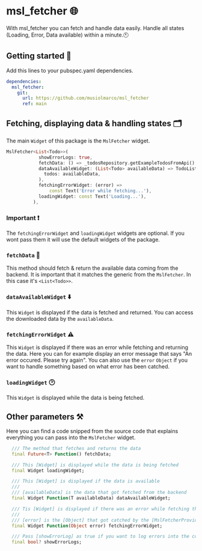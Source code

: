 # msl_fetcher 🌐
With msl_fetcher you can fetch and handle data easily. Handle all states (Loading, Error, Data available) within a minute.🕚

## Getting started 🚀
Add this lines to your pubspec.yaml dependencies.
```yaml
dependencies:
  msl_fetcher:
    git:
      url: https://github.com/musiolmarco/msl_fetcher
      ref: main
```

## Fetching, displaying data & handling states 🗂
The main `Widget` of this package is the `MslFetcher` widget.
```dart
MslFetcher<List<Todo>>(
            showErrorLogs: true,
            fetchData: () => _todosRepository.getExampleTodosFromApi(),
            dataAvailableWidget: (List<Todo> availableData) => TodoListView(
              todos: availableData,
            ),
            fetchingErrorWidget: (error) =>
                const Text('Error while fetching...'),
            loadingWidget: const Text('Loading...'),
          ),
```

### Important ❗️
The `fetchingErrorWidget` and `loadingWidget` widgets are optional. If you wont pass them it will use the default widgets of the package.

### `fetchData` 📂
This method should fetch & return the available data coming from the backend. It is important that it matches the generic from the `MslFetcher`. In this case it's `<List<Todo>>`.

### `dataAvailableWidget` ⬇️
This `Widget` is displayed if the data is fetched and returned. You can access the downloaded data by the `availableData`.

### `fetchingErrorWidget` ⚠️
This `Widget` is displayed if there was an error while fetching and returning the data. Here you can for example display an error message that says "An error occured. Please try again". You can also use the `error` `Object` if you want to handle something based on what error has been catched.

### `loadingWidget` 🕑
This `Widget` is displayed while the data is being fetched.

## Other parameters ⚒
Here you can find a code snipped from the source code that explains everything you can pass into the `MslFetcher` widget.
```dart
  /// The method that fetches and returns the data
  final Future<T> Function() fetchData;

  /// This [Widget] is displayed while the data is being fetched
  final Widget loadingWidget;

  /// This [Widget] is displayed if the data is available
  ///
  /// [availableData] is the data that got fetched from the backend
  final Widget Function(T availableData) dataAvailableWidget;

  /// Tis [Widget] is displayed if there was an error while fetching the data
  ///
  /// [error] is the [Object] that got catched by the [MslFetcherProvider]
  final Widget Function(Object error) fetchingErrorWidget;

  /// Pass [showErrorLog] as true if you want to log errors into the console
  final bool? showErrorLogs;
```
